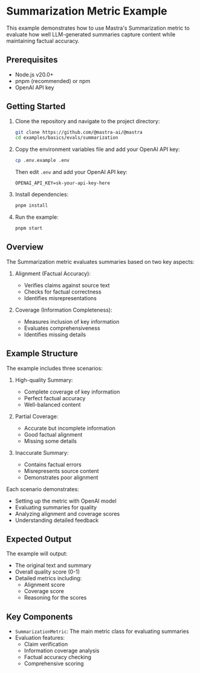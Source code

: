 # Summarization Metric Example

This example demonstrates how to use Mastra's Summarization metric to evaluate how well LLM-generated summaries capture content while maintaining factual accuracy.

## Prerequisites

- Node.js v20.0+
- pnpm (recommended) or npm
- OpenAI API key

## Getting Started

1. Clone the repository and navigate to the project directory:

   ```bash
   git clone https://github.com/@mastra-ai/@mastra
   cd examples/basics/evals/summarization
   ```

2. Copy the environment variables file and add your OpenAI API key:

   ```bash
   cp .env.example .env
   ```

   Then edit `.env` and add your OpenAI API key:

   ```env
   OPENAI_API_KEY=sk-your-api-key-here
   ```

3. Install dependencies:

   ```bash
   pnpm install
   ```

4. Run the example:

   ```bash
   pnpm start
   ```

## Overview

The Summarization metric evaluates summaries based on two key aspects:

1. Alignment (Factual Accuracy):
   - Verifies claims against source text
   - Checks for factual correctness
   - Identifies misrepresentations

2. Coverage (Information Completeness):
   - Measures inclusion of key information
   - Evaluates comprehensiveness
   - Identifies missing details

## Example Structure

The example includes three scenarios:

1. High-quality Summary:
   - Complete coverage of key information
   - Perfect factual accuracy
   - Well-balanced content

2. Partial Coverage:
   - Accurate but incomplete information
   - Good factual alignment
   - Missing some details

3. Inaccurate Summary:
   - Contains factual errors
   - Misrepresents source content
   - Demonstrates poor alignment

Each scenario demonstrates:

- Setting up the metric with OpenAI model
- Evaluating summaries for quality
- Analyzing alignment and coverage scores
- Understanding detailed feedback

## Expected Output

The example will output:

- The original text and summary
- Overall quality score (0-1)
- Detailed metrics including:
  - Alignment score
  - Coverage score
  - Reasoning for the scores

## Key Components

- `SummarizationMetric`: The main metric class for evaluating summaries
- Evaluation features:
  - Claim verification
  - Information coverage analysis
  - Factual accuracy checking
  - Comprehensive scoring
